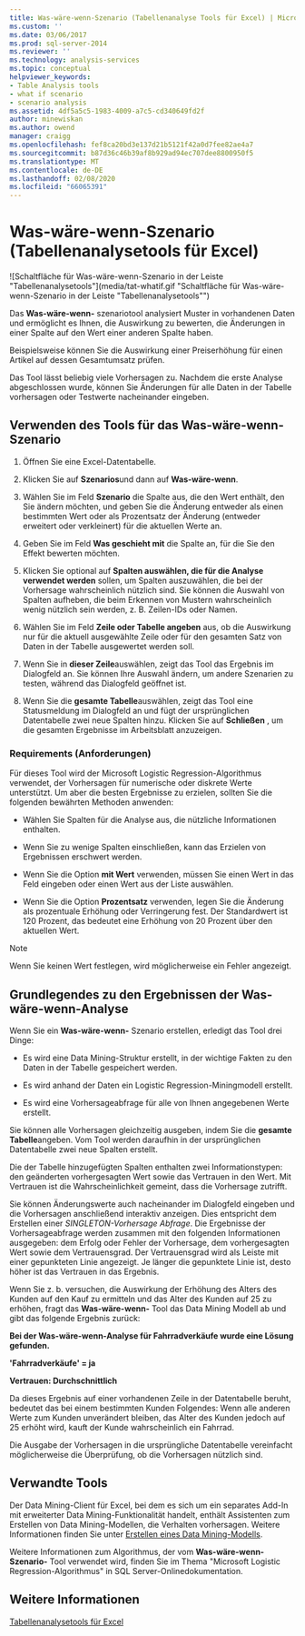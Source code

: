 ```yaml
---
title: Was-wäre-wenn-Szenario (Tabellenanalyse Tools für Excel) | Microsoft-Dokumentation
ms.custom: ''
ms.date: 03/06/2017
ms.prod: sql-server-2014
ms.reviewer: ''
ms.technology: analysis-services
ms.topic: conceptual
helpviewer_keywords:
- Table Analysis tools
- what if scenario
- scenario analysis
ms.assetid: 4df5a5c5-1983-4009-a7c5-cd340649fd2f
author: minewiskan
ms.author: owend
manager: craigg
ms.openlocfilehash: fef8ca20bd3e137d21b5121f42a0d7fee82ae4a7
ms.sourcegitcommit: b87d36c46b39af8b929ad94ec707dee8800950f5
ms.translationtype: MT
ms.contentlocale: de-DE
ms.lasthandoff: 02/08/2020
ms.locfileid: "66065391"
---
```

# <a name="what-if-scenario-table-analysis-tools-for-excel"></a>Was-wäre-wenn-Szenario (Tabellenanalysetools für Excel)
  ![Schaltfläche für Was-wäre-wenn-Szenario in der Leiste "Tabellenanalysetools"](media/tat-whatif.gif "Schaltfläche für Was-wäre-wenn-Szenario in der Leiste "Tabellenanalysetools"")  
  
 Das **Was-wäre-wenn-** szenariotool analysiert Muster in vorhandenen Daten und ermöglicht es Ihnen, die Auswirkung zu bewerten, die Änderungen in einer Spalte auf den Wert einer anderen Spalte haben.  
  
 Beispielsweise können Sie die Auswirkung einer Preiserhöhung für einen Artikel auf dessen Gesamtumsatz prüfen.  
  
 Das Tool lässt beliebig viele Vorhersagen zu. Nachdem die erste Analyse abgeschlossen wurde, können Sie Änderungen für alle Daten in der Tabelle vorhersagen oder Testwerte nacheinander eingeben.  
  
## <a name="using-the-what-if-scenario-tool"></a>Verwenden des Tools für das Was-wäre-wenn-Szenario  
  
1.  Öffnen Sie eine Excel-Datentabelle.  
  
2.  Klicken Sie auf **Szenarios**und dann auf **Was-wäre-wenn**.  
  
3.  Wählen Sie im Feld **Szenario** die Spalte aus, die den Wert enthält, den Sie ändern möchten, und geben Sie die Änderung entweder als einen bestimmten Wert oder als Prozentsatz der Änderung (entweder erweitert oder verkleinert) für die aktuellen Werte an.  
  
4.  Geben Sie im Feld **Was geschieht mit** die Spalte an, für die Sie den Effekt bewerten möchten.  
  
5.  Klicken Sie optional auf **Spalten auswählen, die für die Analyse verwendet werden** sollen, um Spalten auszuwählen, die bei der Vorhersage wahrscheinlich nützlich sind. Sie können die Auswahl von Spalten aufheben, die beim Erkennen von Mustern wahrscheinlich wenig nützlich sein werden, z. B. Zeilen-IDs oder Namen.  
  
6.  Wählen Sie im Feld **Zeile oder Tabelle angeben** aus, ob die Auswirkung nur für die aktuell ausgewählte Zeile oder für den gesamten Satz von Daten in der Tabelle ausgewertet werden soll.  
  
7.  Wenn Sie in **dieser Zeile**auswählen, zeigt das Tool das Ergebnis im Dialogfeld an. Sie können Ihre Auswahl ändern, um andere Szenarien zu testen, während das Dialogfeld geöffnet ist.  
  
8.  Wenn Sie die **gesamte Tabelle**auswählen, zeigt das Tool eine Statusmeldung im Dialogfeld an und fügt der ursprünglichen Datentabelle zwei neue Spalten hinzu. Klicken Sie auf **Schließen** , um die gesamten Ergebnisse im Arbeitsblatt anzuzeigen.  
  
### <a name="requirements"></a>Requirements (Anforderungen)  
 Für dieses Tool wird der Microsoft Logistic Regression-Algorithmus verwendet, der Vorhersagen für numerische oder diskrete Werte unterstützt. Um aber die besten Ergebnisse zu erzielen, sollten Sie die folgenden bewährten Methoden anwenden:  
  
-   Wählen Sie Spalten für die Analyse aus, die nützliche Informationen enthalten.  
  
-   Wenn Sie zu wenige Spalten einschließen, kann das Erzielen von Ergebnissen erschwert werden.  
  
-   Wenn Sie die Option **mit Wert** verwenden, müssen Sie einen Wert in das Feld eingeben oder einen Wert aus der Liste auswählen.  
  
-   Wenn Sie die Option **Prozentsatz** verwenden, legen Sie die Änderung als prozentuale Erhöhung oder Verringerung fest. Der Standardwert ist 120 Prozent, das bedeutet eine Erhöhung von 20 Prozent über den aktuellen Wert.  
  
> [!NOTE]  
>  Wenn Sie keinen Wert festlegen, wird möglicherweise ein Fehler angezeigt.  
  
## <a name="understanding-the-results-of-what-if-analysis"></a>Grundlegendes zu den Ergebnissen der Was-wäre-wenn-Analyse  
 Wenn Sie ein **Was-wäre-wenn-** Szenario erstellen, erledigt das Tool drei Dinge:  
  
-   Es wird eine Data Mining-Struktur erstellt, in der wichtige Fakten zu den Daten in der Tabelle gespeichert werden.  
  
-   Es wird anhand der Daten ein Logistic Regression-Miningmodell erstellt.  
  
-   Es wird eine Vorhersageabfrage für alle von Ihnen angegebenen Werte erstellt.  
  
 Sie können alle Vorhersagen gleichzeitig ausgeben, indem Sie die **gesamte Tabelle**angeben. Vom Tool werden daraufhin in der ursprünglichen Datentabelle zwei neue Spalten erstellt.  
  
 Die der Tabelle hinzugefügten Spalten enthalten zwei Informationstypen: den geänderten vorhergesagten Wert sowie das Vertrauen in den Wert. Mit Vertrauen ist die Wahrscheinlichkeit gemeint, dass die Vorhersage zutrifft.  
  
 Sie können Änderungswerte auch nacheinander im Dialogfeld eingeben und die Vorhersagen anschließend interaktiv anzeigen. Dies entspricht dem Erstellen einer *SINGLETON-Vorhersage Abfrage*. Die Ergebnisse der Vorhersageabfrage werden zusammen mit den folgenden Informationen ausgegeben: dem Erfolg oder Fehler der Vorhersage, dem vorhergesagten Wert sowie dem Vertrauensgrad. Der Vertrauensgrad wird als Leiste mit einer gepunkteten Linie angezeigt. Je länger die gepunktete Linie ist, desto höher ist das Vertrauen in das Ergebnis.  
  
 Wenn Sie z. b. versuchen, die Auswirkung der Erhöhung des Alters des Kunden auf den Kauf zu ermitteln und das Alter des Kunden auf 25 zu erhöhen, fragt das **Was-wäre-wenn-** Tool das Data Mining Modell ab und gibt das folgende Ergebnis zurück:  
  
 **Bei der Was-wäre-wenn-Analyse für Fahrradverkäufe wurde eine Lösung gefunden.**  
  
 **'Fahrradverkäufe' = ja**  
  
 **Vertrauen: Durchschnittlich**  
  
 Da dieses Ergebnis auf einer vorhandenen Zeile in der Datentabelle beruht, bedeutet das bei einem bestimmten Kunden Folgendes: Wenn alle anderen Werte zum Kunden unverändert bleiben, das Alter des Kunden jedoch auf 25 erhöht wird, kauft der Kunde wahrscheinlich ein Fahrrad.  
  
 Die Ausgabe der Vorhersagen in die ursprüngliche Datentabelle vereinfacht möglicherweise die Überprüfung, ob die Vorhersagen nützlich sind.  
  
## <a name="related-tools"></a>Verwandte Tools  
 Der Data Mining-Client für Excel, bei dem es sich um ein separates Add-In mit erweiterter Data Mining-Funktionalität handelt, enthält Assistenten zum Erstellen von Data Mining-Modellen, die Verhalten vorhersagen. Weitere Informationen finden Sie unter [Erstellen eines Data Mining-Modells](creating-a-data-mining-model.md).  
  
 Weitere Informationen zum Algorithmus, der vom **Was-wäre-wenn-Szenario-** Tool verwendet wird, finden Sie im Thema "Microsoft Logistic Regression-Algorithmus" in SQL Server-Onlinedokumentation.  
  
## <a name="see-also"></a>Weitere Informationen  
 [Tabellenanalysetools für Excel](table-analysis-tools-for-excel.md)  
  
  
